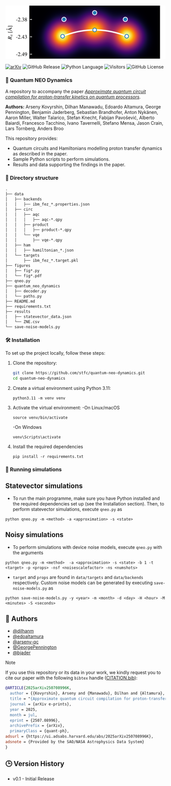 ![Density-map](figures/fig1.png)

[![arXiv](https://img.shields.io/badge/arXiv-1234.56789-b31b1b.svg)](https://arxiv.org/abs/2507.08996)
![GitHub Release](https://img.shields.io/github/v/release/stfc/quantum-neo-dynamics)
![Python Language](https://img.shields.io/badge/Python-3776AB?style=flat&logo=python&logoColor=white)
![Visitors](https://api.visitorbadge.io/api/visitors?path=https%3A%2F%2Fgithub.com%2Fstfc%2Fquantum-neo-dynamics&label=Repository%20Visits&countColor=%230c7ebe&style=flat&labelStyle=none)
![GitHub License](https://img.shields.io/github/license/stfc/quantum-neo-dynamics)


### 🧪 Quantum NEO Dynamics

A repository to accompany the paper [_Approximate quantum circuit compilation for proton-transfer kinetics on quantum processors_](https://doi.org/10.48550/arXiv.2507.08996).

**Authors:** Arseny Kovyrshin, Dilhan Manawadu, Edoardo Altamura, George Pennington, Benjamin Jaderberg, Sebastian Brandhofer, Anton Nykänen, Aaron Miller, Walter Talarico, Stefan Knecht, Fabijan Pavošević, Alberto Baiardi, Francesco Tacchino, Ivano Tavernelli, Stefano Mensa, Jason Crain, Lars Tornberg, Anders Broo


This repository provides:

* Quantum circuits and Hamiltonians modelling proton transfer dynamics as described in the paper.
* Sample Python scripts to perform simulations.
* Results and data supporting the findings in the paper.

### 📁 Directory structure
```
.
├── data
│   ├── backends
│   │   ├── ibm_fez_*.properties.json
│   ├── circ
│   │   ├── aqc
│   │   │   ├── aqc-*.qpy
│   │   ├── product
│   │   │   ├── product-*.qpy
│   │   └── vqe
│   │       ├── vqe-*.qpy
│   ├── ham
│   │   ├── hamiltonian_*.json
│   └── targets
│       ├── ibm_fez_*.target.pkl
├── figures
│   ├── fig*.py
│   └── fig*.pdf
├── qneo.py
├── quantum_neo_dynamics
│   ├── decoder.py
│   └── paths.py
├── README.md
├── requirements.txt
├── results
│   ├── statevector_data.json
│   └── ZNE.csv
└── save-noise-models.py
```


### 🛠️ Installation

To set up the project locally, follow these steps:

1. Clone the repository:
   ```bash
   git clone https://github.com/stfc/quantum-neo-dynamics.git
   cd quantum-neo-dynamics
   ```
2. Create a virtual environment using Python 3.11:
   ```
   python3.11 -m venv venv
   ```
3. Activate the virtual environment:
   -On Linux/macOS
   ```
   source venv/bin/activate
   ```
   -On Windows
   ```
   venv\Scripts\activate
   ```
4. Install the required dependencies
   ```
   pip install -r requirements.txt
   ```
   
### 🚀 Running simulations

## Statevector simulations

* To run the main programme, make sure you have Python installed and the required dependencies set up (see the Installation section). Then, to perform statevector simulations, execute `qneo.py` as
```
python qneo.py -m <method> -a <approximation> -s <state>
```

## Noisy simulations

* To perform simulations with device noise models, execute `qneo.py` with the arguments
```
python qneo.py -m <method>  -a <approximation> -s <state> -b 1 -t <target> -p <props> -nsf <noisescalefactor> -ns <numshots>
```
* `target` and `props` are found in `data/targets` and `data/backends` respectively. Custom noise models can be generated by executing `save-noise-models.py` as
```
python save-noise-models.py -y <year> -m <month> -d <day> -H <hour> -M <minutes> -S <seconds>
```
## 👥 Authors

- [@dilhanm](https://github.com/DilhanM)
- [@edoaltamura](https://github.com/edoaltamura)
- [@arseny-qc](https://github.com/arseny-qc)
- [@GeorgePennington](https://github.com/GeorgePennington)
- [@bjader](https://github.com/bjader)

> [!NOTE]
> If you use this repository or its data in your work, we kindly request you to cite our paper with the following `bibtex` handle ([CITATION.bib](./CITATION.bib)):
> ```bibtex
> @ARTICLE{2025arXiv250708996K,  
>  author = {{Kovyrshin}, Arseny and {Manawadu}, Dilhan and {Altamura}, Edoardo and {Pennington}, George and {Jaderberg}, Benjamin and {Brandhofer}, Sebastian and {Nyk{\"a}nen}, Anton and {Miller}, Aaron and {Talarico}, Walter and {Knecht}, Stefan and {Pavo{\v{s}}evi{\'c}}, Fabijan and {Baiardi}, Alberto and {Tacchino}, Francesco and {Tavernelli}, Ivano and {Mensa}, Stefano and {Crain}, Jason and {Tornberg}, Lars and {Broo}, Anders},  
>  title = "{Approximate quantum circuit compilation for proton-transfer kinetics on quantum processors}",  
>  journal = {arXiv e-prints},  
>  year = 2025,  
>  month = jul,  
>  eprint = {2507.08996},  
>  archivePrefix = {arXiv},  
>  primaryClass = {quant-ph},
> adsurl = {https://ui.adsabs.harvard.edu/abs/2025arXiv250708996K},
> adsnote = {Provided by the SAO/NASA Astrophysics Data System}
> }
> ```

## 🕒 Version History

* v0.1 - Initial Release

